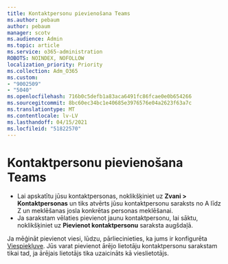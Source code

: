 ```yaml
---
title: Kontaktpersonu pievienošana Teams
ms.author: pebaum
author: pebaum
manager: scotv
ms.audience: Admin
ms.topic: article
ms.service: o365-administration
ROBOTS: NOINDEX, NOFOLLOW
localization_priority: Priority
ms.collection: Adm_O365
ms.custom:
- "9002509"
- "5040"
ms.openlocfilehash: 716b0c5defb1a83aca6491fc86fcae0e0b654266
ms.sourcegitcommit: 8bc60ec34bc1e40685e3976576e04a2623f63a7c
ms.translationtype: MT
ms.contentlocale: lv-LV
ms.lasthandoff: 04/15/2021
ms.locfileid: "51822570"
---
```

# <a name="add-contacts-in-teams"></a>Kontaktpersonu pievienošana Teams

- Lai apskatītu jūsu kontaktpersonas, noklikšķiniet uz **Zvani > Kontaktpersonas** un tiks atvērts jūsu kontaktpersonu saraksts no A līdz Z un meklēšanas josla konkrētas personas meklēšanai. 
- Ja sarakstam vēlaties pievienot jaunu kontaktpersonu, lai sāktu, noklikšķiniet uz **Pievienot kontaktpersonu** saraksta augšdaļā.

Ja mēģināt pievienot viesi, lūdzu, pārliecinieties, ka jums ir konfigurēta [Viespiekļuve](https://docs.microsoft.com/microsoftteams/set-up-guests). Jūs varat pievienot ārējo lietotāju kontaktpersonu sarakstam tikai tad, ja ārējais lietotājs tika uzaicināts kā vieslietotājs.
